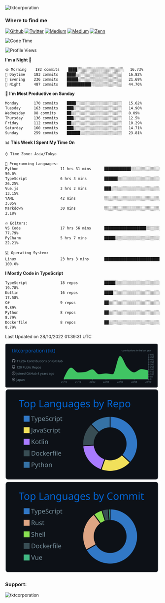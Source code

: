 <p align="left"> <img src="https://komarev.com/ghpvc/?username=tktcorporation&label=Profile%20views&color=0e75b6&style=flat" alt="tktcorporation" /> </p>

<h3>Where to find me</h3>
<p>
<a href="https://github.com/tktcorporation" target="_blank"><img alt="Github" src="https://img.shields.io/badge/GitHub-%2312100E.svg?&style=for-the-badge&logo=Github&logoColor=white" /></a>
<a href="https://twitter.com/tktcorporation" target="_blank"><img alt="Twitter" src="https://img.shields.io/badge/twitter-%231DA1F2.svg?&style=for-the-badge&logo=twitter&logoColor=white" /></a>
<a href="https://www.linkedin.com/in/tktcorporation" target="_blank"><img alt="Medium" src="https://img.shields.io/badge/linkdin-0a66c2.svg?&style=for-the-badge&logo=linkedin&logoColor=white" /></a>
<a href="https://qiita.com/tktcorporation" target="_blank"><img alt="Medium" src="https://img.shields.io/badge/qiita-55C500.svg?&style=for-the-badge&logo=qiita&logoColor=white" /></a>
<a href="https://zenn.dev/tktcorporation" target="_blank"><img alt="Zenn" src="https://img.shields.io/badge/Zenn-3EA8FF.svg?&style=for-the-badge&logo=Zenn&logoColor=white" /></a>
</p>
  
<!--START_SECTION:waka-->
![Code Time](http://img.shields.io/badge/Code%20Time-684%20hrs%2038%20mins-blue)

![Profile Views](http://img.shields.io/badge/Profile%20Views-12-blue)

**I'm a Night 🦉** 

```text
🌞 Morning    182 commits    ████░░░░░░░░░░░░░░░░░░░░░   16.73% 
🌆 Daytime    183 commits    ████░░░░░░░░░░░░░░░░░░░░░   16.82% 
🌃 Evening    236 commits    █████░░░░░░░░░░░░░░░░░░░░   21.69% 
🌙 Night      487 commits    ███████████░░░░░░░░░░░░░░   44.76%

```
📅 **I'm Most Productive on Sunday** 

```text
Monday       170 commits    ████░░░░░░░░░░░░░░░░░░░░░   15.62% 
Tuesday      163 commits    ███░░░░░░░░░░░░░░░░░░░░░░   14.98% 
Wednesday    88 commits     ██░░░░░░░░░░░░░░░░░░░░░░░   8.09% 
Thursday     136 commits    ███░░░░░░░░░░░░░░░░░░░░░░   12.5% 
Friday       112 commits    ██░░░░░░░░░░░░░░░░░░░░░░░   10.29% 
Saturday     160 commits    ███░░░░░░░░░░░░░░░░░░░░░░   14.71% 
Sunday       259 commits    ██████░░░░░░░░░░░░░░░░░░░   23.81%

```


📊 **This Week I Spent My Time On** 

```text
⌚︎ Time Zone: Asia/Tokyo

💬 Programming Languages: 
Python                   11 hrs 31 mins      ████████████░░░░░░░░░░░░░   50.0% 
TypeScript               6 hrs 3 mins        ██████░░░░░░░░░░░░░░░░░░░   26.25% 
Vue.js                   3 hrs 2 mins        ███░░░░░░░░░░░░░░░░░░░░░░   13.15% 
YAML                     42 mins             ░░░░░░░░░░░░░░░░░░░░░░░░░   3.05% 
Markdown                 30 mins             ░░░░░░░░░░░░░░░░░░░░░░░░░   2.18%

🔥 Editors: 
VS Code                  17 hrs 56 mins      ███████████████████░░░░░░   77.79% 
PyCharm                  5 hrs 7 mins        █████░░░░░░░░░░░░░░░░░░░░   22.21%

💻 Operating System: 
Linux                    23 hrs 3 mins       █████████████████████████   100.0%

```

**I Mostly Code in TypeScript** 

```text
TypeScript               18 repos            █████░░░░░░░░░░░░░░░░░░░░   19.78% 
Kotlin                   16 repos            ████░░░░░░░░░░░░░░░░░░░░░   17.58% 
C#                       9 repos             ██░░░░░░░░░░░░░░░░░░░░░░░   9.89% 
Python                   8 repos             ██░░░░░░░░░░░░░░░░░░░░░░░   8.79% 
Dockerfile               8 repos             ██░░░░░░░░░░░░░░░░░░░░░░░   8.79%

```



 Last Updated on 28/10/2022 01:39:31 UTC
<!--END_SECTION:waka-->

[![](https://raw.githubusercontent.com/tktcorporation/tktcorporation/master/profile-summary-card-output/github_dark/0-profile-details.svg)](https://github.com/vn7n24fzkq/github-profile-summary-cards)
[![](https://raw.githubusercontent.com/tktcorporation/tktcorporation/master/profile-summary-card-output/github_dark/1-repos-per-language.svg)](https://github.com/vn7n24fzkq/github-profile-summary-cards) [![](https://raw.githubusercontent.com/tktcorporation/tktcorporation/master/profile-summary-card-output/github_dark/2-most-commit-language.svg)](https://github.com/vn7n24fzkq/github-profile-summary-cards)

<h3 align="left">Support:</h3>
<p><a href="https://www.buymeacoffee.com/tktcorporation"> <img align="left" src="https://cdn.buymeacoffee.com/buttons/v2/default-yellow.png" height="50" width="210" alt="tktcorporation" /></a></p><br><br>
